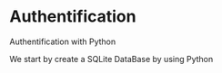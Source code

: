 # Authentification
Authentification with Python

We start by create a SQLite DataBase by using Python
